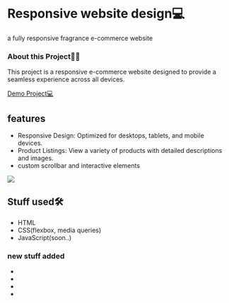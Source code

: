<h1>Responsive website design💻</h1>
<p>a fully responsive fragrance e-commerce website</p>

<h3>About this Project🤷‍♂️</h3>
<p>This project is a responsive e-commerce website designed to provide a seamless experience across all devices.</p>
<a target="_blank" href="https://unrivaled-cat-9182f4.netlify.app/">Demo Project💻</a>

<h2>features</h2>
<ul>
    <li>Responsive Design: Optimized for desktops, tablets, and mobile devices.</li>
    <li>Product Listings: View a variety of products with detailed descriptions and images.</li>
    <li>custom scrollbar and interactive elements</li>
</ul>
<img src="assets/read.mdstuff/SS1.png/bottle8.png">

<h2>Stuff used🛠</h2>
<ul>
    <li>HTML</li>
    <li>CSS(flexbox, media queries)</li>
    <li>JavaScript(soon..)</li>
</ul>
<h3>new stuff added</h3>
<ul>
    <li></li>
    <li></li>
    <li></li>
    <li></li>
</ul>
